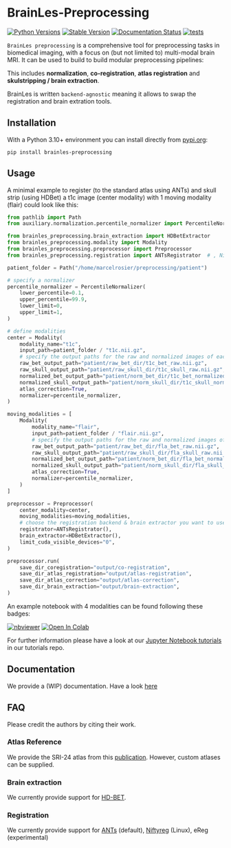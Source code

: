 

# BrainLes-Preprocessing
[![Python Versions](https://img.shields.io/pypi/pyversions/brainles-preprocessing)](https://pypi.org/project/brainles-preprocessing/)
[![Stable Version](https://img.shields.io/pypi/v/brainles-preprocessing?label=stable)](https://pypi.python.org/pypi/brainles-preprocessing/)
[![Documentation Status](https://readthedocs.org/projects/brainles-preprocessing/badge/?version=latest)](http://brainles-preprocessing.readthedocs.io/?badge=latest)
[![tests](https://github.com/BrainLesion/preprocessing/actions/workflows/tests.yml/badge.svg)](https://github.com/BrainLesion/preprocessing/actions/workflows/tests.yml)
<!-- [![codecov](https://codecov.io/gh/BrainLesion/brainles-preprocessing/graph/badge.svg?token=A7FWUKO9Y4)](https://codecov.io/gh/BrainLesion/brainles-preprocessing) -->
<!-- [![License](https://img.shields.io/badge/License-Apache%202.0-blue.svg)](https://opensource.org/licenses/Apache-2.0) -->

`BrainLes preprocessing` is a comprehensive tool for preprocessing tasks in biomedical imaging, with a focus on (but not limited to) multi-modal brain MRI. It can be used to build to build modular preprocessing pipelines:

This includes **normalization**, **co-registration**, **atlas registration** and **skulstripping / brain extraction**.

BrainLes is written `backend-agnostic` meaning it allows to swap the registration and brain extration tools.

<!-- TODO mention defacing -->

<!-- TODO include image here -->


## Installation

With a Python 3.10+ environment you can install directly from [pypi.org](https://pypi.org/project/brainles-preprocessing/):

```
pip install brainles-preprocessing
```


## Usage
A minimal example to register (to the standard atlas using ANTs) and skull strip (using HDBet) a t1c image (center modality) with 1 moving modality (flair) could look like this:
```python
from pathlib import Path
from auxiliary.normalization.percentile_normalizer import PercentileNormalizer

from brainles_preprocessing.brain_extraction import HDBetExtractor
from brainles_preprocessing.modality import Modality
from brainles_preprocessing.preprocessor import Preprocessor
from brainles_preprocessing.registration import ANTsRegistrator  # , NiftyRegRegistrator,# eRegRegistrator

patient_folder = Path("/home/marcelrosier/preprocessing/patient")

# specify a normalizer
percentile_normalizer = PercentileNormalizer(
    lower_percentile=0.1,
    upper_percentile=99.9,
    lower_limit=0,
    upper_limit=1,
)

# define modalities
center = Modality(
    modality_name="t1c",
    input_path=patient_folder / "t1c.nii.gz",
    # specify the output paths for the raw and normalized images of each step (all optional)
    raw_bet_output_path="patient/raw_bet_dir/t1c_bet_raw.nii.gz",
    raw_skull_output_path="patient/raw_skull_dir/t1c_skull_raw.nii.gz",
    normalized_bet_output_path="patient/norm_bet_dir/t1c_bet_normalized.nii.gz",
    normalized_skull_output_path="patient/norm_skull_dir/t1c_skull_normalized.nii.gz",
    atlas_correction=True,
    normalizer=percentile_normalizer,
)

moving_modalities = [
    Modality(
        modality_name="flair",
        input_path=patient_folder / "flair.nii.gz",
        # specify the output paths for the raw and normalized images of each step (all optional)
        raw_bet_output_path="patient/raw_bet_dir/fla_bet_raw.nii.gz",
        raw_skull_output_path="patient/raw_skull_dir/fla_skull_raw.nii.gz",
        normalized_bet_output_path="patient/norm_bet_dir/fla_bet_normalized.nii.gz",
        normalized_skull_output_path="patient/norm_skull_dir/fla_skull_normalized.nii.gz",
        atlas_correction=True,
        normalizer=percentile_normalizer,
    )
]

preprocessor = Preprocessor(
    center_modality=center,
    moving_modalities=moving_modalities,
    # choose the registration backend & brain extractor you want to use
    registrator=ANTsRegistrator(),
    brain_extractor=HDBetExtractor(),
    limit_cuda_visible_devices="0",
)

preprocessor.run(
    save_dir_coregistration="output/co-registration",
    save_dir_atlas_registration="output/atlas-registration",
    save_dir_atlas_correction="output/atlas-correction",
    save_dir_brain_extraction="output/brain-extraction",
)
```


An example notebook with 4 modalities can be found following these badges:

[![nbviewer](https://raw.githubusercontent.com/jupyter/design/master/logos/Badges/nbviewer_badge.svg)](https://nbviewer.org/github/BrainLesion/tutorials/blob/main/preprocessing/preprocessing_tutorial.ipynb)
<a target="_blank" href="https://colab.research.google.com/github/BrainLesion/tutorials/blob/main/preprocessing/preprocessing_tutorial.ipynb">
  <img src="https://colab.research.google.com/assets/colab-badge.svg" alt="Open In Colab"/>
</a>

For further information please have a look at our [Jupyter Notebook tutorials](https://github.com/BrainLesion/tutorials/tree/main/preprocessing) in our tutorials repo.






<!-- TODO citation -->

## Documentation
We provide a (WIP) documentation. Have a look [here](https://brainles-preprocessing.readthedocs.io/en/latest/?badge=latest)

## FAQ
Please credit the authors by citing their work.

### Atlas Reference
We provide the SRI-24 atlas from this [publication](https://www.ncbi.nlm.nih.gov/pmc/articles/PMC2915788/).
However, custom atlases can be supplied.

### Brain extraction
We currently provide support for [HD-BET](https://github.com/MIC-DKFZ/HD-BET).

### Registration
We currently provide support for [ANTs](https://github.com/ANTsX/ANTs) (default), [Niftyreg](https://github.com/KCL-BMEIS/niftyreg) (Linux), eReg (experimental)

<!-- TODO mention defacing -->
